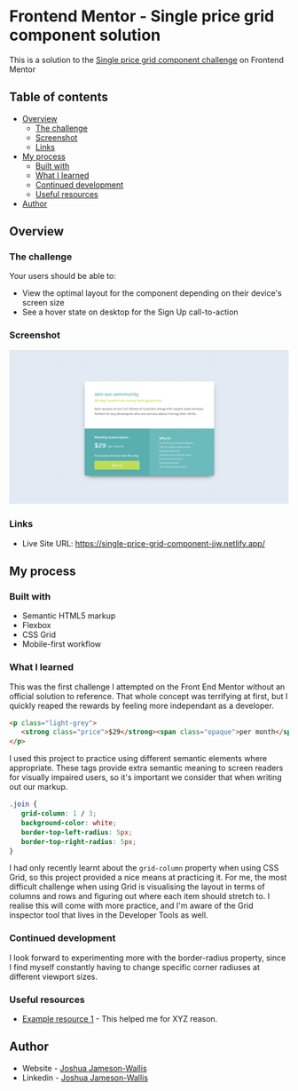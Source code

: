 # Frontend Mentor - Single price grid component solution

This is a solution to the [Single price grid component challenge](https://www.frontendmentor.io/challenges/single-price-grid-component-5ce41129d0ff452fec5abbbc) on Frontend Mentor

## Table of contents

-  [Overview](#overview)
   -  [The challenge](#the-challenge)
   -  [Screenshot](#screenshot)
   -  [Links](#links)
-  [My process](#my-process)
   -  [Built with](#built-with)
   -  [What I learned](#what-i-learned)
   -  [Continued development](#continued-development)
   -  [Useful resources](#useful-resources)
-  [Author](#author)

## Overview

### The challenge

Your users should be able to:

-  View the optimal layout for the component depending on their device's screen size
-  See a hover state on desktop for the Sign Up call-to-action

### Screenshot

![](./screenshot.png)

### Links

-  Live Site URL: https://single-price-grid-component-jjw.netlify.app/

## My process

### Built with

-  Semantic HTML5 markup
-  Flexbox
-  CSS Grid
-  Mobile-first workflow

### What I learned

This was the first challenge I attempted on the Front End Mentor without an official solution to reference. That whole concept was terrifying at first, but I quickly reaped the rewards by feeling more independant as a developer.

```html
<p class="light-grey">
   <strong class="price">$29</strong><span class="opaque">per month</span>
</p>
```

I used this project to practice using different semantic elements where appropriate. These tags provide extra semantic meaning to screen readers for visually impaired users, so it's important we consider that when writing out our markup.

```css
.join {
   grid-column: 1 / 3;
   background-color: white;
   border-top-left-radius: 5px;
   border-top-right-radius: 5px;
}
```

I had only recently learnt about the `grid-column` property when using CSS Grid, so this project provided a nice means at practicing it. For me, the most difficult challenge when using Grid is visualising the layout in terms of columns and rows and figuring out where each item should stretch to. I realise this will come with more practice, and I'm aware of the Grid inspector tool that lives in the Developer Tools as well.

### Continued development

I look forward to experimenting more with the border-radius property, since I find myself constantly having to change specific corner radiuses at different viewport sizes.

### Useful resources

-  [Example resource 1](https://www.example.com) - This helped me for XYZ reason.

## Author

-  Website - [Joshua Jameson-Wallis](https://www.joshuajamesonwallis.com/)
-  Linkedin - [Joshua Jameson-Wallis](https://www.linkedin.com/in/joshua-jameson-wallis/)
